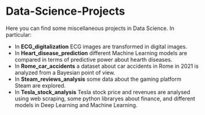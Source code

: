 # Data-Science-Projects

Here you can find some miscellaneous projects in Data Science. In particular:
- In **ECG_digitalization** ECG images are transformed in digital images.
- In **Heart_disease_prediction** different Machine Learning models are compared in terms of predictive power about hearth diseases.
- In **Rome_car_accidents** a dataset about car accidents in Rome in 2021 is analyzed from a Bayesian point of view.
- In **Steam_reviews_analysis** some data about the gaming platform Steam are explored.
- In **Tesla_stock_analysis** Tesla stock price and revenues are analysed using web scraping, some python libraryes about finance, and different models in Deep Learning and Machine Learning.
